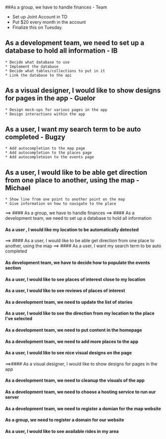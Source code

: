 ##As a group, we have to handle finances - Team
   * Set up Joint Account in TD
   * Put $20 every month in the account
   * Finalize this on Tuesday.

## As a development team, we need to set up a database to hold all information - IB
    * Decide what database to use
    * Implement the database
    * Decide what tables/collections to put in it
    * Link the database to the api

## As a visual designer, I would like to show designs for pages in the app - Guelor
    * Design mock-ups for various pages in the app
    * Design interactions within the app

## As a user, I want my search term to be auto completed - Bugzy
    * Add autocompletion to the map page
    * Add autocompletion to the places page
    * Add autocompleteion to the events page

## As a user, I would like to be able get direction from one place to another, using the map - Michael
    * Show line from one point to another point on the map
    * Give information on how to navigate to the place

==> #### As a group, we have to handle finances
==> #### As a development team, we need to set up a database to hold all information
#### As a user , I would like my location to be automatically detected
==> #### As a user, I would like to be able get direction from one place to another, using the map
==> #### As a user, I want my search term to be auto completed
#### As development team, we have to decide how to populate the events section
#### As a user, I would like to see places of interest close to my location
#### As a user, I would like to see reviews of places of interest
#### As a development team, we need to update the list of stories
#### As a user, I would like to see the direction from my location to the place I've selected
#### As a development team, we  need to put content in the homepage
#### As a development team, we need to add more places to the app
#### As a user, I would like to see nice visual designs on the page
==>#### As a visual designer, I would like to show designs for pages in the app
#### As a development team, we need to cleanup the visuals of the app
#### As a development team, we need to choose a hosting service to run our server
#### As a development team, we need to register a domian for the map website
#### As a group, we need to register a domain for our website
#### As a user, I would like to see available rides in my area
